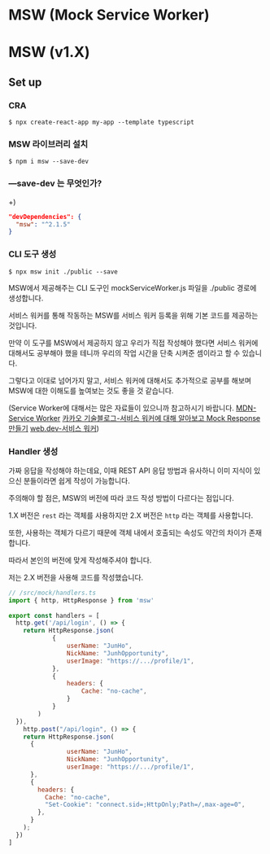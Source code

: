 # MSW (Mock Service Worker)

# MSW (v1.X)

## Set up

### CRA

`$ npx create-react-app my-app --template typescript`

### MSW 라이브러리 설치

`$ npm i msw --save-dev`

### —save-dev 는 무엇인가?

+)

```json
"devDependencies": {
  "msw": "^2.1.5"
}
```

### CLI 도구 생성

`$ npx msw init ./public --save`

MSW에서 제공해주는 CLI 도구인 mockServiceWorker.js 파일을 ./public 경로에 생성합니다.

서비스 워커를 통해 작동하는 MSW를 서비스 워커 등록을 위해 기본 코드를 제공하는 것입니다.

만약 이 도구를 MSW에서 제공하지 않고 우리가 직접 작성해야 했다면 서비스 워커에 대해서도 공부해야 했을 테니까 우리의 작업 시간을 단축 시켜준 셈이라고 할 수 있습니다.

그렇다고 이대로 넘어가지 말고, 서비스 워커에 대해서도 추가적으로 공부를 해보며 MSW에 대한 이해도를 높여보는 것도 좋을 것 같습니다.

(Service Worker에 대해서는 많은 자료들이 있으니까 참고하시기 바랍니다. [MDN-Service Worker](https://developer.mozilla.org/en-US/docs/Web/API/Service_Worker_API) [카카오 기술블로그-서비스 워커에 대해 알아보고 Mock Response 만들기](https://fe-developers.kakaoent.com/2022/221208-service-worker/) [web.dev-서비스 워커](https://web.dev/learn/pwa/service-workers?hl=ko))

### Handler 생성

가짜 응답을 작성해야 하는데요, 이때 REST API 응답 방법과 유사하니 이미 지식이 있으신 분들이라면 쉽게 작성이 가능합니다.

주의해야 할 점은, MSW의 버전에 따라 코드 작성 방법이 다르다는 점입니다.

1.X 버전은 `rest` 라는 객체를 사용하지만 2.X 버전은 `http` 라는 객체를 사용합니다.

또한, 사용하는 객체가 다르기 때문에 객체 내에서 호출되는 속성도 약간의 차이가 존재합니다.

따라서 본인의 버전에 맞게 작성해주셔야 합니다.

저는 2.X 버전을 사용해 코드를 작성했습니다.

```jsx
// /src/mock/handlers.ts
import { http, HttpResponse } from 'msw'
 
export const handlers = [
  http.get('/api/login', () => {
    return HttpResponse.json(
			{
				userName: "JunHo",
				NickName: "JunhOpportunity",
				userImage: "https://.../profile/1",
			},
			{
				headers: {
					Cache: "no-cache",
				}
			}
		)
  }),
	http.post("/api/login", () => {
    return HttpResponse.json(
      {
				userName: "JunHo",
				NickName: "JunhOpportunity",
				userImage: "https://.../profile/1",
      },
      {
        headers: {
          Cache: "no-cache",
          "Set-Cookie": "connect.sid=;HttpOnly;Path=/,max-age=0",
        },
      }
    );
  })
]
```
